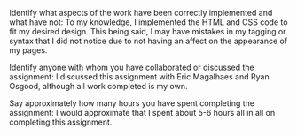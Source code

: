 Identify what aspects of the work have been correctly implemented and what have not:
	To my knowledge, I implemented the HTML and CSS code to fit my desired design. This being said, I may have mistakes in my tagging or syntax that I did not notice due to not having an affect on the appearance of my pages.  

Identify anyone with whom you have collaborated or discussed the assignment:
	I discussed this assignment with Eric Magalhaes and Ryan Osgood, although all work completed is my own. 

Say approximately how many hours you have spent completing the assignment:
	I would approximate that I spent about 5-6 hours all in all on completing this assignment. 
